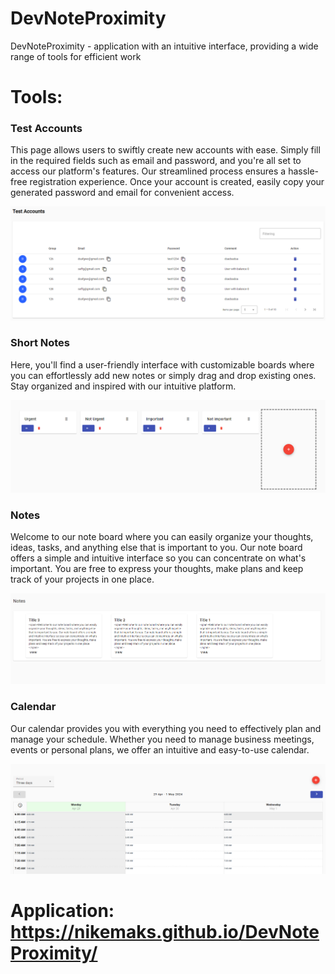 # DevNoteProximity

DevNoteProximity - application with an intuitive interface, providing a wide range of tools for efficient work

# Tools:

### Test Accounts

This page allows users to swiftly create new accounts with ease. Simply fill in the required fields such as email and password, and you're all set to access our platform's features. Our streamlined process ensures a hassle-free registration experience. Once your account is created, easily copy your generated password and email for convenient access.

![img](src/assets/preview/test_accounts.png)

### Short Notes

Here, you'll find a user-friendly interface with customizable boards where you can effortlessly add new notes or simply drag and drop existing ones. Stay organized and inspired with our intuitive platform.

![img](src/assets/preview/short_notes.png)

### Notes

Welcome to our note board where you can easily organize your thoughts, ideas, tasks, and anything else that is important to you. Our note board offers a simple and intuitive interface so you can concentrate on what's important. You are free to express your thoughts, make plans and keep track of your projects in one place.

![img](src/assets/preview/full_notes.png)

### Calendar

Our calendar provides you with everything you need to effectively plan and manage your schedule. Whether you need to manage business meetings, events or personal plans, we offer an intuitive and easy-to-use calendar.

![img](src/assets/preview/calendar.png)

# Application: https://nikemaks.github.io/DevNoteProximity/
